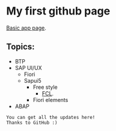 # My first github page
[Basic app page](./apps/basic/index.html).

## Topics:
- BTP
- SAP UI/UX
  - Fiori
  - Sapui5
    - Free style
        - [FCL](./apps/basic/index.html).
    - Fiori elements
- ABAP

```
You can get all the updates here!
Thanks to GitHub :)
```